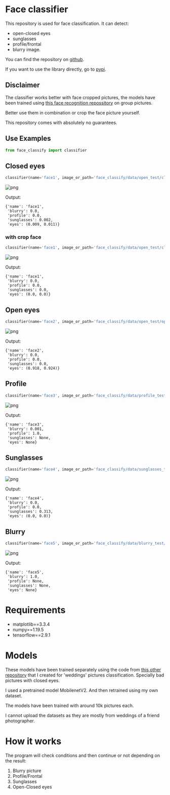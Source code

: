 # Face classifier
This repository is used for face classification. It can detect:

- open-closed eyes
- sunglasses
- profile/frontal
- blurry image.

You can find the repository on [github](https://github.com/jordi-zaragoza/face_classifier).

If you want to use the library directly, go to [pypi](https://pypi.org/project/face-classify).

## Disclaimer
The classifier works better with face cropped pictures, the models have been trained using [this face recognition repossitory](https://pypi.org/project/face-recognition/) on group pictures.

Better use them in combination or crop the face picture yourself.

This repository comes with absolutely no guarantees. 

## Use Examples
```python
from face_classify import classifier
```


## Closed eyes


```python
classifier(name='face1', image_or_path='face_classify/data/open_test/closed5.jpg')
```
![png](https://github.com/jordi-zaragoza/face_classifier/blob/main/face_classify/data/readme_files/TRY_IT_3_2.png?raw=true)

Output:

    {'name': 'face1',
     'blurry': 0.0,
     'profile': 0.0,
     'sunglasses': 0.002,
     'eyes': (0.009, 0.011)}

### with crop face

```python
classifier(name='face1', image_or_path='face_classify/data/open_test/closed5.jpg', crop_face = True)
```

![png](https://github.com/jordi-zaragoza/face_classifier/blob/main/face_classify/data/readme_files/TRY_IT_5_2.png?raw=true)

Output:

    {'name': 'face1',
     'blurry': 0.0,
     'profile': 0.0,
     'sunglasses': 0.0,
     'eyes': (0.0, 0.0)}



## Open eyes


```python
classifier(name='face2', image_or_path='face_classify/data/open_test/open2.jpg', crop_face = True)
```

![png](https://github.com/jordi-zaragoza/face_classifier/blob/main/face_classify/data/readme_files/TRY_IT_7_2.png?raw=true)

Output:   

    {'name': 'face2',
     'blurry': 0.0,
     'profile': 0.0,
     'sunglasses': 0.0,
     'eyes': (0.918, 0.924)}


## Profile


```python
classifier(name='face3', image_or_path='face_classify/data/profile_test/profile2.jpg', crop_face = True)
```

![png](https://github.com/jordi-zaragoza/face_classifier/blob/main/face_classify/data/readme_files/TRY_IT_9_2.png?raw=true)

Output:

    {'name': 'face3',
     'blurry': 0.001,
     'profile': 1.0,
     'sunglasses': None,
     'eyes': None}


## Sunglasses

```python
classifier(name='face4', image_or_path='face_classify/data/sunglasses_test/sunglass1.jpg', crop_face = True)
```

![png](https://github.com/jordi-zaragoza/face_classifier/blob/main/face_classify/data/readme_files/TRY_IT_11_2.png?raw=true)

Output:

    {'name': 'face4',
     'blurry': 0.0,
     'profile': 0.0,
     'sunglasses': 0.313,
     'eyes': (0.0, 0.0)}

## Blurry

```python
classifier(name='face5', image_or_path='face_classify/data/blurry_test/blurry12.jpg', crop_face = True)
```

![png](https://github.com/jordi-zaragoza/face_classifier/blob/main/face_classify/data/readme_files/TRY_IT_13_2.png?raw=true)

Output:

    {'name': 'face5',
     'blurry': 1.0,
     'profile': None,
     'sunglasses': None,
     'eyes': None}


# Requirements
- matplotlib==3.3.4
- numpy==1.19.5
- tensorflow==2.9.1

# Models
These models have been trained separately using the code from [this other repository](https://github.com/jordi-zaragoza/pictures_classifier) that I created for 'weddings' pictures classification. Specially bad pictures with closed eyes.

I used a pretrained model MobilenetV2. And then retrained using my own dataset.

The models have been trained with around 10k pictures each.

I cannot upload the datasets as they are mostly from weddings of a friend photographer.

# How it works
The program will check conditions and then continue or not depending on the result:
1) Blurry picture
2) Profile/Frontal
3) Sunglasses
4) Open-Closed eyes




    



